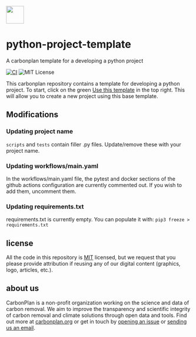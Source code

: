 <img
  src='https://carbonplan-assets.s3.amazonaws.com/monogram/dark-small.png'
  height='48'
/>

# python-project-template

A carbonplan template for a developing a python project

[![CI](https://github.com/carbonplan/python-project-template/actions/workflows/main.yaml/badge.svg)](https://github.com/carbonplan/python-project-template/actions/workflows/main.yaml)
![MIT License][]

[mit license]: https://badgen.net/badge/license/MIT/blue

This carbonplan repository contains a template for developing a python project. To start, click on the green [Use this template](https://github.com/carbonplan/python-project-template/generate) in the top right. This will allow you to create a new project using this base template.

## Modifications

### Updating project name

`scripts` and `tests` contain filler .py files. Update/remove these with your project name.

### Updating workflows/main.yaml

In the workflows/main.yaml file, the pytest and docker sections of the github actions configuration are currently commented out. If you wish to add them, uncomment them.

### Updating requirements.txt

requirements.txt is currently empty. You can populate it with: `pip3 freeze > requirements.txt`

## license

All the code in this repository is [MIT](https://choosealicense.com/licenses/mit/) licensed, but we request that you please provide attribution if reusing any of our digital content (graphics, logo, articles, etc.).

## about us

CarbonPlan is a non-profit organization working on the science and data of carbon removal. We aim to improve the transparency and scientific integrity of carbon removal and climate solutions through open data and tools. Find out more at [carbonplan.org](https://carbonplan.org/) or get in touch by [opening an issue](https://github.com/carbonplan/python-project-template/issues/new) or [sending us an email](mailto:hello@carbonplan.org).

